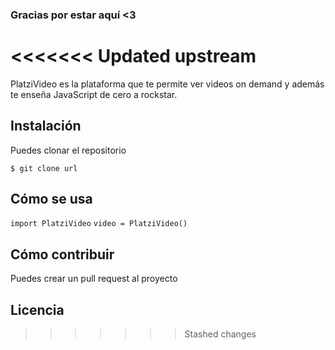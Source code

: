 ### Gracias por estar aquí <3

<<<<<<< Updated upstream
=======
PlatziVideo es la plataforma que te permite ver videos on demand y además 
te enseña JavaScript de cero a rockstar.

## Instalación

Puedes clonar el repositorio

`$ git clone url`

## Cómo se usa

`import PlatziVideo`
`video = PlatziVideo()`

## Cómo contribuir

Puedes crear un pull request al proyecto

## Licencia
>>>>>>> Stashed changes
